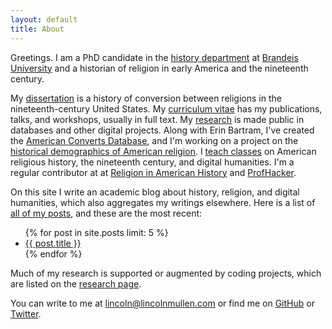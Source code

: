 ```yaml
---
layout: default
title: About
---
```


Greetings. I am a PhD candidate in the [history department][] at
[Brandeis University][] and a historian of religion in early America and
the nineteenth century.

My [dissertation][] is a history of conversion between religions in the
nineteenth-century United States. My [curriculum vitae][] has my
publications, talks, and workshops, usually in full text. My
[research][] is made public in databases and other digital projects.
Along with Erin Bartram, I've created the [American Converts
Database][], and I'm working on a project on the [historical
demographics of American religion][]. I [teach classes][] on American
religious history, the nineteenth century, and digital humanities. I'm a
regular contributor at at [Religion in American History][] and
[ProfHacker][].

On this site I write an academic blog about history, religion, and
digital humanities, which also aggregates my writings elsewhere. Here is
a list of [all of my posts][], and these are the most recent:

<ul id="posts">
{% for post in site.posts limit: 5 %}
<li>
<a href="{{ post.url }}">{{ post.title }}</a>
</li>
{% endfor %}
</ul>

Much of my research is supported or augmented by coding projects, which
are listed on the [research page][research].

You can write to me at <lincoln@lincolnmullen.com> or find me on
[GitHub][] or [Twitter][].

  [history department]: http://www.brandeis.edu/departments/history/
  [Brandeis University]: http://www.brandeis.edu
  [dissertation]: /research/#dissertation
  [curriculum vitae]: /cv/
  [research]: /research/
  [American Converts Database]: http://americanconverts.org
  [historical demographics of American religion]: https://github.com/lmullen/demographics-religion
  [teach classes]: /teaching/
  [Religion in American History]: http://usreligion.blogspot.com/
  [ProfHacker]: http://chronicle.com/blogs/profhacker/
  [all of my posts]: /blog/
  [GitHub]: http://github.com/lmullen
  [Twitter]: http://twitter.com/lincolnmullen
